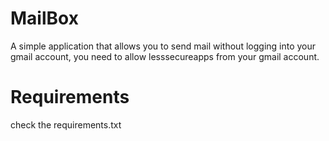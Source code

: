 # MailBox
A simple application that allows you to send mail without logging into your gmail account, you need to allow lesssecureapps from your gmail account.

# Requirements
check the requirements.txt 
